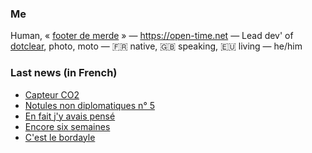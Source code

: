### Me

Human, « [footer de merde](https://open-time.net/post/2013/07/17/La-veritable-histoire-du-Footer-de-merde-) » — https://open-time.net — Lead dev' of [dotclear](https://git.dotclear.org/dev/dotclear), photo, moto — 🇫🇷 native, 🇬🇧 speaking, 🇪🇺 living — he/him

### Last news (in French)

<!-- BLOG-POST-LIST:START -->
- [Capteur CO2](https://open-time.net/post/2022/04/10/Capteur-CO2)
- [Notules non diplomatiques n° 5](https://open-time.net/post/2022/04/09/Notules-non-diplomatiques-n-5)
- [En fait j&#39;y avais pensé](https://open-time.net/post/2022/04/08/En-fait-j-y-avais-pense)
- [Encore six semaines](https://open-time.net/post/2022/04/07/Encore-six-semaines)
- [C&#39;est le bordayle](https://open-time.net/post/2022/04/06/C-est-le-bordayle)
<!-- BLOG-POST-LIST:END -->
